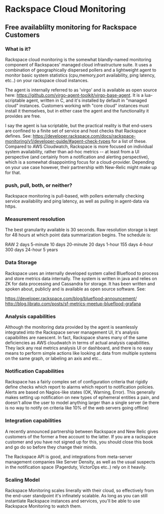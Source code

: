 # Rackspace Cloud Monitoring

## Free availablilty monitoring for Rackspace Customers

### What is it? 
Rackspace cloud monitoring is the somewhat blandly-named monitoring component
of Rackspaces' managed cloud infrastructure suite. It uses a combination of
geographically dispersed pollers and a lightweight agent to monitor basic
system statistics (cpu,memory,port availability, ping latency, etc..) on your
rackspace cloud instances. 

The agent is internally referred to as 'virgo' and is available as open source
here: https://github.com/virgo-agent-toolkit/virgo-base-agent. It is a
lua-scriptable agent, written in C, and it's installed by default in "managed
cloud" instances. Customers working with "core cloud" instances must install it
themselves, but in either case the agent and the functionality it provides are
free. 

I say the agent is lua scriptable, but the practical reality is that end-users
are confined to a finite set of service and host checks that Rackspace defines.
See:
https://developer.rackspace.com/docs/rackspace-monitoring/v1/developer-guide/#agent-check-types
for a list of these. Compared to AWS Cloudwatch, Rackspace is more focused on
individual system availability, rather than ad-hoc metrics -- at least from a
UI perspective (and certainly from a notification and alerting perspective),
which is a somewhat disappointing focus for a cloud-provider. Depending on your
use case however, their partnership with New-Relic might make up for that. 

### push, pull, both, or neither?
Rackspace monitoring is pull-based, with pollers externally checking service
availability and ping latency, as well as pulling in agent-data via https. 

### Measurement resolution 
The best granularity available is 30 seconds. Raw resolution storage is kept
for 48 hours at which point data summarization begins. The schedule is: 

RAW	      2 days
5-minute	   10 days
20-minute	20 days
1-hour	   155 days
4-hour    	300 days
24-hour  	5 years

### Data Storage 
Rackspace uses an internally developed system called Blueflood to process and
store metrics data internally. The system is written in java and relies on ZK
for data processing and Cassandra for storage. It has been written and spoken
about, publicly and is available as open source software. See: 

https://developer.rackspace.com/blog/blueflood-announcement/
http://blog.librato.com/posts/sf-metrics-meetup-blueflood-grafana

### Analysis capabilities
Although the monitoring data provided by the agent is seamlessly integrated
into the Rackspace server management UI, it's analysis capaibilites are
naescent. In fact, Rackspace shares many of the same deficiencies as AWS
cloudwatch in terms of actual analysis capabilities. They lack any real metrics
analysis UI or dashboard, and there is no easy means to perform simple actions
like looking at data from multiple systems on the same graph, or labeling an
axis and etc...

### Notification Capabilities
Rackspace has a fairly complex set of configuration criteria that rigidly
define checks which report to alarms which report to notification policies.
Alerts are based on Nagios-like states (OK, Warning, Error). This generally
makes setting up notification on new types of ephemeral entities a pain, and
doesn't allow the user to model anything larger than a single server (ie there
is no way to notify on criteria like 10% of the web servers going offline)

### Integration capabilities
A recently announced partnership between Rackspace and New Relic gives
customers of the former a free account to the latter. If you are a rackspace
customer and you have not signed up for this, you should close this book and go
do so before they change their minds. 

The Rackspace API is good, and integrations from meta-server management
companies like Server Density, as well as the usual suspects in the
notification space (Pagerduty, VictorOps etc..) rely on it heavily.

### Scaling Model
Rackspace Monitoring scales linerally with their cloud, so effectively from the
end-user standpoint it's infinately scalable. As long as you can still
instantiate Rackspace instances and services, you'll be able to use Rackspace
Monitoring to watch them.
